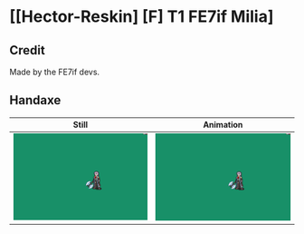 # [\[Hector-Reskin\] \[F\] T1 FE7if Milia]

## Credit

Made by the FE7if devs.
	
## Handaxe

| Still | Animation |
| :---: | :-------: |
| ![Handaxe still](./Handaxe_000.png) | ![Handaxe animation](./Handaxe.gif) |
